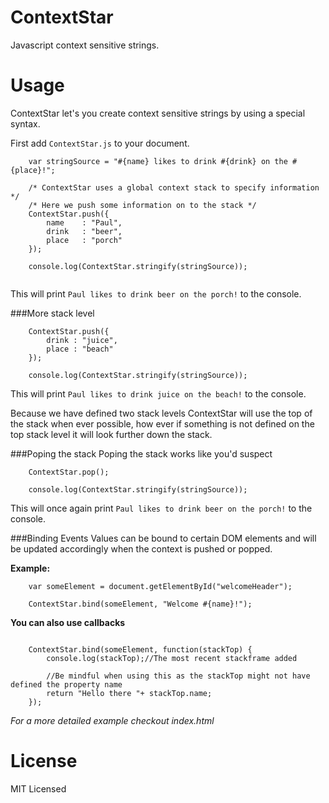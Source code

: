ContextStar
===========

Javascript context sensitive strings. 

Usage
===========
ContextStar let's you create context sensitive strings by using a special syntax.

First add `ContextStar.js` to your document.

```
	var stringSource = "#{name} likes to drink #{drink} on the #{place}!";
	
	/* ContextStar uses a global context stack to specify information */
	/* Here we push some information on to the stack */
    ContextStar.push({
		name 	: "Paul",
		drink	: "beer",
		place  	: "porch" 
	});
	
	console.log(ContextStar.stringify(stringSource));
	
```

This will print `Paul likes to drink beer on the porch!` to the console.

###More stack level

```
	ContextStar.push({
		drink : "juice",
		place : "beach"
	});
	
	console.log(ContextStar.stringify(stringSource));
```

This will print `Paul likes to drink juice on the beach!` to the console.

Because we have defined two stack levels ContextStar will use the top of the stack when ever possible, how ever if something is not defined on the top stack level it will look further down the stack.


###Poping the stack
Poping the stack works like you'd suspect

```
	ContextStar.pop();
	
	console.log(ContextStar.stringify(stringSource));
```

This will once again print `Paul likes to drink beer on the porch!` to the console.

###Binding Events
Values can be bound to certain DOM elements and will be updated accordingly when the context is pushed or popped.

**Example:**

```
    var someElement = document.getElementById("welcomeHeader");

    ContextStar.bind(someElement, "Welcome #{name}!");
```

**You can also use callbacks**

```

    ContextStar.bind(someElement, function(stackTop) {
        console.log(stackTop);//The most recent stackframe added

        //Be mindful when using this as the stackTop might not have defined the property name
        return "Hello there "+ stackTop.name;
    });
```

*For a more detailed example checkout index.html*

License
=======

MIT Licensed
	